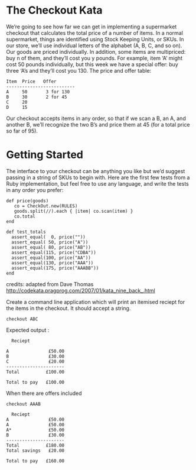 # The Checkout Kata

We’re going to see how far we can get in implementing a supermarket checkout that calculates the total price of a number of items. In a normal supermarket, things are identified using Stock Keeping Units, or SKUs. In our store, we’ll use individual letters of the alphabet (A, B, C, and so on). Our goods are priced individually. In addition, some items are multipriced: buy n of them, and they’ll cost you y pounds. For example, item ‘A’ might cost 50 pounds individually, but this week we have a special offer: buy three ‘A’s and they’ll cost you 130. The price and offer table:


    Item  Price   Offer
    --------------------------
    A     50       3 for 130
    B     30       2 for 45
    C     20
    D     15

Our checkout accepts items in any order, so that if we scan a B, an A, and another B, we’ll recognize the two B’s and price them at 45 (for a total price so far of 95).

# Getting Started

The interface to your checkout can be anything you like but we’d suggest passing in a string of SKUs to begin with. Here are the first few tests from a Ruby implementation, but feel free to use any language, and write the tests in any order you prefer:

    def price(goods)
       co = CheckOut.new(RULES)
       goods.split(//).each { |item| co.scan(item) }
       co.total
    end
    
    def test_totals
      assert_equal(  0, price(""))
      assert_equal( 50, price("A"))
      assert_equal( 80, price("AB"))
      assert_equal(115, price("CDBA"))
      assert_equal(100, price("AA"))
      assert_equal(130, price("AAA"))
      assert_equal(175, price("AAABB"))
    end

credits: adapted from Dave Thomas http://codekata.pragprog.com/2007/01/kata_nine_back_.html

Create a command line application which will print an itemised reciept for the items in the checkout. It should accept a string.

```
checkout ABC
```

Expected output :

```
  Reciept

A               £50.00
B               £30.00
C               £20.00
----------------------
Total          £100.00

Total to pay   £100.00

```
When there are offers included
```
checkout AAAB
```

```
  Reciept
A               £50.00
A               £50.00
A*              £50.00
B               £30.00
----------------------
Total          £180.00
Total savings   £20.00

Total to pay   £160.00

```

